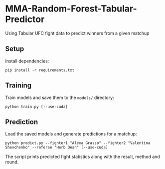 # MMA-Random-Forest-Tabular-Predictor
Using Tabular UFC fight data to predict winners from a given matchup

## Setup
Install dependencies:

```
pip install -r requirements.txt
```

## Training
Train models and save them to the `models/` directory:

```
python train.py [--use-cuda]
```

## Prediction
Load the saved models and generate predictions for a matchup:

```
python predict.py --fighter1 "Alexa Grasso" --fighter2 "Valentina Shevchenko" --referee "Herb Dean" [--use-cuda]
```

The script prints predicted fight statistics along with the result, method and round.
